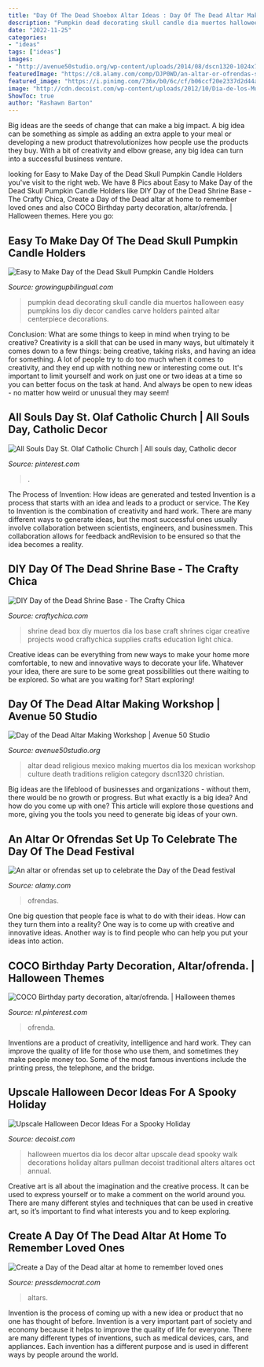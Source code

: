 ```yaml
---
title: "Day Of The Dead Shoebox Altar Ideas : Day Of The Dead Altar Making Workshop"
description: "Pumpkin dead decorating skull candle dia muertos halloween easy pumpkins los diy decor candles carve holders painted altar centerpiece decorations"
date: "2022-11-25"
categories:
- "ideas"
tags: ["ideas"]
images:
- "http://avenue50studio.org/wp-content/uploads/2014/08/dscn1320-1024x768.jpg"
featuredImage: "https://c8.alamy.com/comp/DJP0WD/an-altar-or-ofrendas-set-up-to-celebrate-the-day-of-the-dead-festival-DJP0WD.jpg"
featured_image: "https://i.pinimg.com/736x/b0/6c/cf/b06ccf20e2337d2d44a847f06f57711c--st-olaf-all-souls-day.jpg"
image: "http://cdn.decoist.com/wp-content/uploads/2012/10/Dia-de-los-Muertos-Altar-Walk.jpg"
ShowToc: true
author: "Rashawn Barton"
---
```



Big ideas are the seeds of change that can make a big impact. A big idea can be something as simple as adding an extra apple to your meal or developing a new product thatrevolutionizes how people use the products they buy. With a bit of creativity and elbow grease, any big idea can turn into a successful business venture.

	

		
looking for Easy to Make Day of the Dead Skull Pumpkin Candle Holders you've visit to the right web. We have 8 Pics about Easy to Make Day of the Dead Skull Pumpkin Candle Holders like DIY Day of the Dead Shrine Base - The Crafty Chica, Create a Day of the Dead altar at home to remember loved ones and also COCO Birthday party decoration, altar/ofrenda. | Halloween themes. Here you go:
		
    
## Easy To Make Day Of The Dead Skull Pumpkin Candle Holders

<img loading=lazy src="https://i1.wp.com/growingupbilingual.com/wp-content/uploads/2014/10/Q2pin24-2.jpg?resize=736%2C1008&amp;ssl=1" onerror="this.onerror=null;this.src='https://tse4.mm.bing.net/th?id=OIP.LAsUFGP-ra9OBeTONTDdOAHaKJ&amp;pid=15.1';" alt="Easy to Make Day of the Dead Skull Pumpkin Candle Holders">

_Source: growingupbilingual.com_

>pumpkin dead decorating skull candle dia muertos halloween easy pumpkins los diy decor candles carve holders painted altar centerpiece decorations. 

	

Conclusion: What are some things to keep in mind when trying to be creative?
Creativity is a skill that can be used in many ways, but ultimately it comes down to a few things: being creative, taking risks, and having an idea for something. A lot of people try to do too much when it comes to creativity, and they end up with nothing new or interesting come out. It's important to limit yourself and work on just one or two ideas at a time so you can better focus on the task at hand. And always be open to new ideas - no matter how weird or unusual they may seem!

    
## All Souls Day St. Olaf Catholic Church | All Souls Day, Catholic Decor

<img loading=lazy src="https://i.pinimg.com/736x/b0/6c/cf/b06ccf20e2337d2d44a847f06f57711c--st-olaf-all-souls-day.jpg" onerror="this.onerror=null;this.src='https://tse1.mm.bing.net/th?id=OIP.pEj2n1IuIgcd_Wbi_2zdJAHaJ6&amp;pid=15.1';" alt="All Souls Day St. Olaf Catholic Church | All souls day, Catholic decor">

_Source: pinterest.com_

>. 

	

The Process of Invention: How ideas are generated and tested
Invention is a process that starts with an idea and leads to a product or service. The Key to Invention is the combination of creativity and hard work. There are many different ways to generate ideas, but the most successful ones usually involve collaboration between scientists, engineers, and businessmen. This collaboration allows for feedback andRevision to be ensured so that the idea becomes a reality.

    
## DIY Day Of The Dead Shrine Base - The Crafty Chica

<img loading=lazy src="http://www.craftychica.com/wp-content/uploads/2013/10/shrine.jpg" onerror="this.onerror=null;this.src='https://tse4.mm.bing.net/th?id=OIP.wMUBroBjJopFCHxXr0eVTgHaJZ&amp;pid=15.1';" alt="DIY Day of the Dead Shrine Base - The Crafty Chica">

_Source: craftychica.com_

>shrine dead box diy muertos dia los base craft shrines cigar creative projects wood craftychica supplies crafts education light chica. 

	

Creative ideas can be everything from new ways to make your home more comfortable, to new and innovative ways to decorate your life. Whatever your idea, there are sure to be some great possibilities out there waiting to be explored. So what are you waiting for? Start exploring!

    
## Day Of The Dead Altar Making Workshop | Avenue 50 Studio

<img loading=lazy src="http://avenue50studio.org/wp-content/uploads/2014/08/dscn1320-1024x768.jpg" onerror="this.onerror=null;this.src='https://tse2.mm.bing.net/th?id=OIP.cF4fuSONq509ijoXc-GPpgHaFj&amp;pid=15.1';" alt="Day of the Dead Altar Making Workshop | Avenue 50 Studio">

_Source: avenue50studio.org_

>altar dead religious mexico making muertos dia los mexican workshop culture death traditions religion category dscn1320 christian. 

	

Big ideas are the lifeblood of businesses and organizations - without them, there would be no growth or progress. But what exactly is a big idea? And how do you come up with one? This article will explore those questions and more, giving you the tools you need to generate big ideas of your own.

    
## An Altar Or Ofrendas Set Up To Celebrate The Day Of The Dead Festival

<img loading=lazy src="https://c8.alamy.com/comp/DJP0WD/an-altar-or-ofrendas-set-up-to-celebrate-the-day-of-the-dead-festival-DJP0WD.jpg" onerror="this.onerror=null;this.src='https://tse3.mm.bing.net/th?id=OIP.MR4Ot1_M_gEsNMDC8ZMd3QHaL4&amp;pid=15.1';" alt="An altar or ofrendas set up to celebrate the Day of the Dead festival">

_Source: alamy.com_

>ofrendas. 

	

One big question that people face is what to do with their ideas. How can they turn them into a reality? One way is to come up with creative and innovative ideas. Another way is to find people who can help you put your ideas into action.

    
## COCO Birthday Party Decoration, Altar/ofrenda. | Halloween Themes

<img loading=lazy src="https://i.pinimg.com/736x/a1/8b/e4/a18be412a8001872c483a37c02dee46e.jpg" onerror="this.onerror=null;this.src='https://tse4.mm.bing.net/th?id=OIP.DxvgtqFcxBmpvlZ6byvhDgHaGE&amp;pid=15.1';" alt="COCO Birthday party decoration, altar/ofrenda. | Halloween themes">

_Source: nl.pinterest.com_

>ofrenda. 

	

Inventions are a product of creativity, intelligence and hard work. They can improve the quality of life for those who use them, and sometimes they make people money too. Some of the most famous inventions include the printing press, the telephone, and the bridge.

    
## Upscale Halloween Decor Ideas For A Spooky Holiday

<img loading=lazy src="http://cdn.decoist.com/wp-content/uploads/2012/10/Dia-de-los-Muertos-Altar-Walk.jpg" onerror="this.onerror=null;this.src='https://tse3.mm.bing.net/th?id=OIP.XUTPGAlhfBuSVjl1cqAu7wHaEw&amp;pid=15.1';" alt="Upscale Halloween Decor Ideas For a Spooky Holiday">

_Source: decoist.com_

>halloween muertos dia los decor altar upscale dead spooky walk decorations holiday altars pullman decoist traditional alters altares oct annual. 

	

Creative art is all about the imagination and the creative process. It can be used to express yourself or to make a comment on the world around you. There are many different styles and techniques that can be used in creative art, so it’s important to find what interests you and to keep exploring.

    
## Create A Day Of The Dead Altar At Home To Remember Loved Ones

<img loading=lazy src="https://imengine.prod.srp.navigacloud.com/?uuid=9ca5e749-3b4d-59a8-b627-63467b9b2936&amp;type=primary&amp;q=72&amp;width=1200" onerror="this.onerror=null;this.src='https://tse2.mm.bing.net/th?id=OIP.15sEaVggGf90F5cPgBsbCwHaE8&amp;pid=15.1';" alt="Create a Day of the Dead altar at home to remember loved ones">

_Source: pressdemocrat.com_

>altars. 

	

Invention is the process of coming up with a new idea or product that no one has thought of before. Invention is a very important part of society and economy because it helps to improve the quality of life for everyone. There are many different types of inventions, such as medical devices, cars, and appliances. Each invention has a different purpose and is used in different ways by people around the world.

